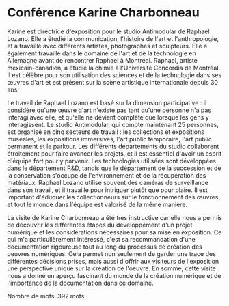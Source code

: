 # Conférence Karine Charbonneau

Karine est directrice d'exposition pour le studio Antimodular de Raphael Lozano. Elle a étudié la communication, l'histoire de l'art et l'anthropologie, et a travaillé avec différents artistes, photographes et sculpteurs. Elle a également travaillé dans le domaine de l'art et de la technologie en Allemagne avant de rencontrer Raphael à Montréal. Raphael, artiste mexicain-canadien, a étudié la chimie à l'Université Concordia de Montréal. Il est célèbre pour son utilisation des sciences et de la technologie dans ses œuvres d'art et est présent sur la scène artistique internationale depuis 30 ans.

Le travail de Raphael Lozano est basé sur la dimension participative : il considère qu'une œuvre d'art n'existe pas tant qu'une personne n'a pas interagi avec elle, et qu'elle ne devient complète que lorsque les gens y interagissent. Le studio Antimodular, qui compte maintenant 25 personnes, est organisé en cinq secteurs de travail : les collections et expositions muséales, les expositions immersives, l'art public temporaire, l'art public permanent et le parkour. Les différents départements du studio collaborent étroitement pour faire avancer les projets, et il est essentiel d'avoir un esprit d'équipe fort pour y parvenir. Les technologies utilisées sont développées dans le département R&D, tandis que le département de la succession et de la conservation s'occupe de l'environnement et de la récupération des matériaux. Raphael Lozano utilise souvent des caméras de surveillance dans son travail, et il travaille pour intriguer plutôt que pour plaire. Il est important d'éduquer les collectionneurs sur le fonctionnement des œuvres, et tout le monde dans l'équipe est valorisé de la même manière.

La visite de Karine Charbonneau a été très instructive car elle nous a permis de découvrir les différentes étapes du développement d'un projet numérique et les considérations nécessaires pour sa mise en exposition. Ce qui m'a particulièrement intéressé, c'est sa recommandation d'une documentation rigoureuse tout au long du processus de création des oeuvres numériques. Cela permet non seulement de garder une trace des différentes décisions prises, mais aussi d'offrir aux visiteurs de l'exposition une perspective unique sur la création de l'oeuvre. En somme, cette visite nous a donné un aperçu fascinant du monde de la création numérique et de l'importance de la documentation dans ce domaine.

Nombre de mots: 392 mots
